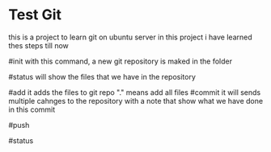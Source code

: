# Test Git
this is a project to learn git on ubuntu server
in this project i have learned thes steps till now

#init
with this command, a new git repository is maked in the folder

#status
will show the files that we have in the repository

#add
it adds the files to git repo
"." means add all files
#commit
it will sends multiple cahnges to the repository with a note that show what we have done in this commit 

#push

#status
